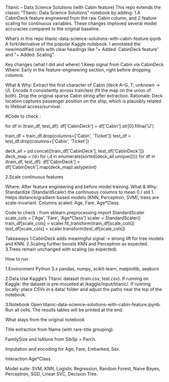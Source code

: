 Titanic – Data Science Solutions (with Cabin feature)
This repo extends the classic “Titanic: Data Science Solutions” notebook by adding:
1.A CabinDeck feature engineered from the raw Cabin column, and
2.feature scaling for continuous variables.
These changes improved several model accuracies compared to the original baseline.

What’s in this repo
titanic-data-science-solutions-with-cabin-feature.ipynb
A fork/derivative of the popular Kaggle notebook. I annotated the new/modified cells with clear headings like "+ Added: CabinDeck feature” and "+ Added: Scaling”.

Key changes (what I did and where)
1.Keep signal from Cabin via CabinDeck
Where: Early in the feature-engineering section, right before dropping columns.

What & Why:
Extract the first character of Cabin (deck A–G, T; unknown → U).
Encode it consistently across train/test (fit the map on the union of both).
Drop the original sparse Cabin string after extraction.
Rationale: Deck location captures passenger position on the ship, which is plausibly related to lifeboat access/survival.

#Code to check :

for df in (train_df, test_df):
    df['CabinDeck'] = df['Cabin'].str[0].fillna('U')


train_df = train_df.drop(columns=['Cabin', 'Ticket'])
test_df  = test_df.drop(columns=['Cabin', 'Ticket'])


deck_all = pd.concat([train_df['CabinDeck'], test_df['CabinDeck']])
deck_map = {d:i for i,d in enumerate(sorted(deck_all.unique()))}
for df in (train_df, test_df):
    df['CabinDeck'] = df['CabinDeck'].map(deck_map).astype(int)


2.Scale continuous features

Where: After feature engineering and before model training.
What & Why:
Standardize (StandardScaler) the continuous columns to mean 0 / std 1.
Helps distance/gradient-based models (KNN, Perceptron, SVM); trees are scale-invariant.
Columns scaled: Age, Fare, Age*Class.

Code to check :
from sklearn.preprocessing import StandardScaler
scale_cols = ['Age', 'Fare', 'Age*Class'] 
scaler = StandardScaler()
train_df[scale_cols] = scaler.fit_transform(train_df[scale_cols])
test_df[scale_cols]  = scaler.transform(test_df[scale_cols])

Takeaways
1.CabinDeck adds meaningful signal → strong lift for tree models and KNN.
2.Scaling further boosts KNN and Perceptron as expected.
3.Trees remain unchanged with scaling (as expected).



How to run

1.Environment
  Python 3.x
  pandas, numpy, scikit-learn, matplotlib, seaborn
  
2.Data
  Use Kaggle’s Titanic dataset (train.csv, test.csv).
  If running on Kaggle: the dataset is pre-mounted at /kaggle/input/titanic/.
  If running locally: place CSVs in a data/ folder and adjust the paths near the top of the notebook.

3.Notebook
  Open titanic-data-science-solutions-with-cabin-feature.ipynb.
  Run all cells. The results tables will be printed at the end.

What stays from the original notebook

  Title extraction from Name (with rare-title grouping).
  
  FamilySize and IsAlone from SibSp + Parch.
  
  Imputation and encoding for Age, Fare, Embarked, Sex.
  
  Interaction Age*Class.
  
  Model suite: SVM, KNN, Logistic Regression, Random Forest, Naive Bayes, Perceptron, SGD, Linear SVC, Decision Tree.



